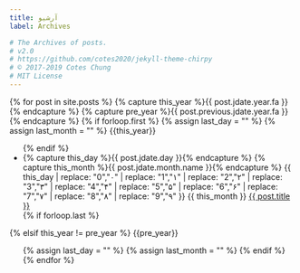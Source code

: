 ```yaml
---
title: آرشیو
label: Archives

# The Archives of posts.
# v2.0
# https://github.com/cotes2020/jekyll-theme-chirpy
# © 2017-2019 Cotes Chung
# MIT License
---
```


<div id="archives" class="pl-xl-2">
{% for post in site.posts %}
  {% capture this_year %}{{ post.jdate.year.fa }}{% endcapture %}
  {% capture pre_year %}{{ post.previous.jdate.year.fa }}{% endcapture %}
  {% if forloop.first %}
    {% assign last_day = "" %}
    {% assign last_month = "" %}
  <span class="lead">{{this_year}}</span>
  <ul class="list-unstyled">
  {% endif %}
    <li>
      <div>
        {% capture this_day %}{{ post.jdate.day }}{% endcapture %}
        {% capture this_month %}{{ post.jdate.month.name }}{% endcapture %}
	<span class="archives-dm-container">
	        <span class="date day">{{ this_day | replace: "0","۰" | replace: "1","۱" | replace: "2","۲" | replace: "3","۳" | replace: "4","۴" | replace: "5","۵" | replace: "6","۶" | replace: "7","۷" | replace: "8","۸" | replace: "9","۹" }}</span>
	        <span class="date month small text-muted">{{ this_month }}</span>
	</span>
        <a href="{{ site.baseurl }}{{ post.url }}">{{ post.title }}</a>
      </div>
    </li>
  {% if forloop.last %}
  </ul>
  {% elsif this_year != pre_year %}
  </ul>
  <span class="lead">{{pre_year}}</span>
  <ul class="list-unstyled">
    {% assign last_day = "" %}
    {% assign last_month = "" %}
  {% endif %}
{% endfor %}
</div>
